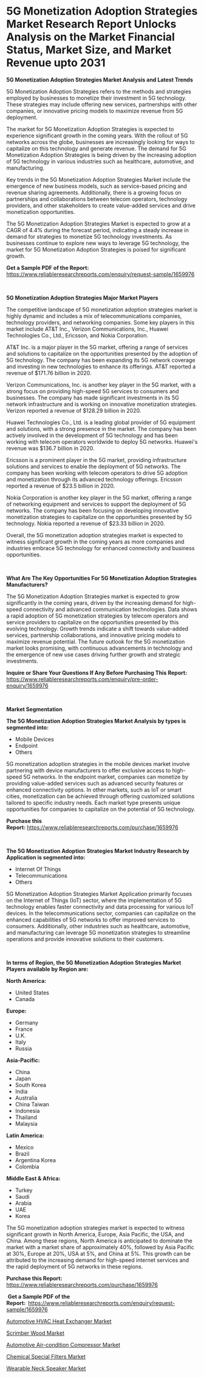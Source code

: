 <p><h1>5G Monetization Adoption Strategies Market Research Report Unlocks Analysis on the Market Financial Status, Market Size, and Market Revenue upto 2031</h1></p><p><strong>5G Monetization Adoption Strategies Market Analysis and Latest Trends</strong></p>
<p><p>5G Monetization Adoption Strategies refers to the methods and strategies employed by businesses to monetize their investment in 5G technology. These strategies may include offering new services, partnerships with other companies, or innovative pricing models to maximize revenue from 5G deployment.</p><p>The market for 5G Monetization Adoption Strategies is expected to experience significant growth in the coming years. With the rollout of 5G networks across the globe, businesses are increasingly looking for ways to capitalize on this technology and generate revenue. The demand for 5G Monetization Adoption Strategies is being driven by the increasing adoption of 5G technology in various industries such as healthcare, automotive, and manufacturing.</p><p>Key trends in the 5G Monetization Adoption Strategies Market include the emergence of new business models, such as service-based pricing and revenue sharing agreements. Additionally, there is a growing focus on partnerships and collaborations between telecom operators, technology providers, and other stakeholders to create value-added services and drive monetization opportunities.</p><p>The 5G Monetization Adoption Strategies Market is expected to grow at a CAGR of 4.4% during the forecast period, indicating a steady increase in demand for strategies to monetize 5G technology investments. As businesses continue to explore new ways to leverage 5G technology, the market for 5G Monetization Adoption Strategies is poised for significant growth.</p></p>
<p><strong>Get a Sample PDF of the Report:&nbsp;</strong> <a href="https://www.reliableresearchreports.com/enquiry/request-sample/1659976">https://www.reliableresearchreports.com/enquiry/request-sample/1659976</a></p>
<p>&nbsp;</p>
<p><strong>5G Monetization Adoption Strategies Major Market Players</strong></p>
<p><p>The competitive landscape of 5G monetization adoption strategies market is highly dynamic and includes a mix of telecommunications companies, technology providers, and networking companies. Some key players in this market include AT&T Inc., Verizon Communications, Inc., Huawei Technologies Co., Ltd., Ericsson, and Nokia Corporation.</p><p>AT&T Inc. is a major player in the 5G market, offering a range of services and solutions to capitalize on the opportunities presented by the adoption of 5G technology. The company has been expanding its 5G network coverage and investing in new technologies to enhance its offerings. AT&T reported a revenue of $171.76 billion in 2020.</p><p>Verizon Communications, Inc. is another key player in the 5G market, with a strong focus on providing high-speed 5G services to consumers and businesses. The company has made significant investments in its 5G network infrastructure and is working on innovative monetization strategies. Verizon reported a revenue of $128.29 billion in 2020.</p><p>Huawei Technologies Co., Ltd. is a leading global provider of 5G equipment and solutions, with a strong presence in the market. The company has been actively involved in the development of 5G technology and has been working with telecom operators worldwide to deploy 5G networks. Huawei's revenue was $136.7 billion in 2020.</p><p>Ericsson is a prominent player in the 5G market, providing infrastructure solutions and services to enable the deployment of 5G networks. The company has been working with telecom operators to drive 5G adoption and monetization through its advanced technology offerings. Ericsson reported a revenue of $23.5 billion in 2020.</p><p>Nokia Corporation is another key player in the 5G market, offering a range of networking equipment and services to support the deployment of 5G networks. The company has been focusing on developing innovative monetization strategies to capitalize on the opportunities presented by 5G technology. Nokia reported a revenue of $23.33 billion in 2020.</p><p>Overall, the 5G monetization adoption strategies market is expected to witness significant growth in the coming years as more companies and industries embrace 5G technology for enhanced connectivity and business opportunities.</p></p>
<p>&nbsp;</p>
<p><strong>What Are The Key Opportunities For 5G Monetization Adoption Strategies Manufacturers?</strong></p>
<p><p>The 5G Monetization Adoption Strategies market is expected to grow significantly in the coming years, driven by the increasing demand for high-speed connectivity and advanced communication technologies. Data shows a rapid adoption of 5G monetization strategies by telecom operators and service providers to capitalize on the opportunities presented by this evolving technology. Growth trends indicate a shift towards value-added services, partnership collaborations, and innovative pricing models to maximize revenue potential. The future outlook for the 5G monetization market looks promising, with continuous advancements in technology and the emergence of new use cases driving further growth and strategic investments.</p></p>
<p><strong>Inquire or Share Your Questions If Any Before Purchasing This Report:</strong> <a href="https://www.reliableresearchreports.com/enquiry/pre-order-enquiry/1659976">https://www.reliableresearchreports.com/enquiry/pre-order-enquiry/1659976</a></p>
<p>&nbsp;</p>
<p><strong>Market Segmentation</strong></p>
<p><strong>The 5G Monetization Adoption Strategies Market Analysis by types is segmented into:</strong></p>
<p><ul><li>Mobile Devices</li><li>Endpoint</li><li>Others</li></ul></p>
<p><p>5G monetization adoption strategies in the mobile devices market involve partnering with device manufacturers to offer exclusive access to high-speed 5G networks. In the endpoint market, companies can monetize by providing value-added services such as advanced security features or enhanced connectivity options. In other markets, such as IoT or smart cities, monetization can be achieved through offering customized solutions tailored to specific industry needs. Each market type presents unique opportunities for companies to capitalize on the potential of 5G technology.</p></p>
<p><strong>Purchase this Report:&nbsp;</strong><a href="https://www.reliableresearchreports.com/purchase/1659976">https://www.reliableresearchreports.com/purchase/1659976</a></p>
<p>&nbsp;</p>
<p><strong>The 5G Monetization Adoption Strategies Market Industry Research by Application is segmented into:</strong></p>
<p><ul><li>Internet Of Things</li><li>Telecommunications</li><li>Others</li></ul></p>
<p><p>5G Monetization Adoption Strategies Market Application primarily focuses on the Internet of Things (IoT) sector, where the implementation of 5G technology enables faster connectivity and data processing for various IoT devices. In the telecommunications sector, companies can capitalize on the enhanced capabilities of 5G networks to offer improved services to consumers. Additionally, other industries such as healthcare, automotive, and manufacturing can leverage 5G monetization strategies to streamline operations and provide innovative solutions to their customers.</p></p>
<p>&nbsp;</p>
<p><strong>In terms of Region, the 5G Monetization Adoption Strategies Market Players available by Region are:</strong></p>
<p>
    <p> <strong> North America: </strong>
        <ul>
            <li>United States</li>
            <li>Canada</li>
        </ul>
        </p> 
    <p> <strong> Europe: </strong>
        <ul>
            <li>Germany</li>
            <li>France</li>
            <li>U.K.</li>
            <li>Italy</li>
            <li>Russia</li>
        </ul>
        </p> 
    <p> <strong> Asia-Pacific: </strong>
        <ul>
            <li>China</li>
            <li>Japan</li>
            <li>South Korea</li>
            <li>India</li>
            <li>Australia</li>
            <li>China Taiwan</li>
            <li>Indonesia</li>
            <li>Thailand</li>
            <li>Malaysia</li>
        </ul>
        </p> 
    <p> <strong> Latin America: </strong>
        <ul>
            <li>Mexico</li>
            <li>Brazil</li>
            <li>Argentina Korea</li>
            <li>Colombia</li>
        </ul>
        </p> 
    <p> <strong> Middle East & Africa: </strong>
        <ul>
            <li>Turkey</li>
            <li>Saudi</li>
            <li>Arabia</li>
            <li>UAE</li>
            <li>Korea</li>
        </ul>
    </p>
    </p>
<p><p>The 5G monetization adoption strategies market is expected to witness significant growth in North America, Europe, Asia Pacific, the USA, and China. Among these regions, North America is anticipated to dominate the market with a market share of approximately 40%, followed by Asia Pacific at 30%, Europe at 20%, USA at 5%, and China at 5%. This growth can be attributed to the increasing demand for high-speed internet services and the rapid deployment of 5G networks in these regions.</p></p>
<p><strong>Purchase this Report: </strong><a href="https://www.reliableresearchreports.com/purchase/1659976">https://www.reliableresearchreports.com/purchase/1659976</a></p>
<p>&nbsp;<strong>Get a Sample PDF of the Report:&nbsp;&nbsp;</strong><a href="https://www.reliableresearchreports.com/enquiry/request-sample/1659976">https://www.reliableresearchreports.com/enquiry/request-sample/1659976</a></p>
<p><strong></strong></p>
<p><p><a href="https://carnation-joke-41f.notion.site/Automotive-HVAC-Heat-Exchanger-Market-Research-Report-Provides-thorough-Industry-Overview-which-off-78d4d57330074ac68a57ee195d031318">Automotive HVAC Heat Exchanger Market</a></p><p><a href="https://view.publitas.com/reportprime-1/scrimber-wood-market-size-and-examines-its-market-scope-with-a-primary-focus-on-growth-opportunities-and-forecasted-trends-spanning-from-2024-to-2031/">Scrimber Wood Market</a></p><p><a href="https://adventurous-uranium-ef9.notion.site/Automotive-Air-condition-Compressor-Market-Size-Growing-and-Forecasted-for-period-from-2024-2031-a-6b34d5768c284a4fa421b6bb251467eb">Automotive Air-condition Compressor Market</a></p><p><a href="https://extreme-scabiosa-c81.notion.site/Chemical-Special-Filters-Market-Size-Furnishes-Valuable-Information-Encompassing-Market-Share-Marke-08a6b1fa3d3c42f09fe209c1b06d6c8f">Chemical Special Filters Market</a></p><p><a href="https://view.publitas.com/reportprime-1/wearable-neck-speaker-market-size-2024-2031-global-industrial-analysis-key-geographical-regions-market-share-top-key-players-product-types-and-forecast-research-report/">Wearable Neck Speaker Market</a></p></p>
